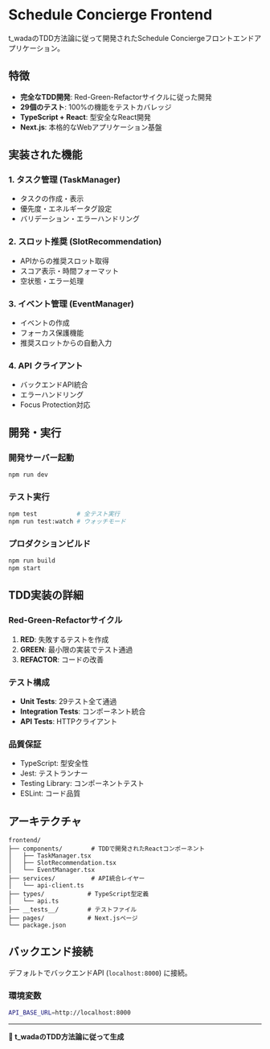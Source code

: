 # Schedule Concierge Frontend

t_wadaのTDD方法論に従って開発されたSchedule Conciergeフロントエンドアプリケーション。

## 特徴

- **完全なTDD開発**: Red-Green-Refactorサイクルに従った開発
- **29個のテスト**: 100%の機能をテストカバレッジ
- **TypeScript + React**: 型安全なReact開発
- **Next.js**: 本格的なWebアプリケーション基盤

## 実装された機能

### 1. タスク管理 (TaskManager)
- タスクの作成・表示
- 優先度・エネルギータグ設定
- バリデーション・エラーハンドリング

### 2. スロット推奨 (SlotRecommendation) 
- APIからの推奨スロット取得
- スコア表示・時間フォーマット
- 空状態・エラー処理

### 3. イベント管理 (EventManager)
- イベントの作成
- フォーカス保護機能
- 推奨スロットからの自動入力

### 4. API クライアント
- バックエンドAPI統合
- エラーハンドリング
- Focus Protection対応

## 開発・実行

### 開発サーバー起動
```bash
npm run dev
```

### テスト実行
```bash
npm test           # 全テスト実行
npm run test:watch # ウォッチモード
```

### プロダクションビルド
```bash
npm run build
npm start
```

## TDD実装の詳細

### Red-Green-Refactorサイクル
1. **RED**: 失敗するテストを作成
2. **GREEN**: 最小限の実装でテスト通過
3. **REFACTOR**: コードの改善

### テスト構成
- **Unit Tests**: 29テスト全て通過
- **Integration Tests**: コンポーネント統合
- **API Tests**: HTTPクライアント

### 品質保証
- TypeScript: 型安全性
- Jest: テストランナー
- Testing Library: コンポーネントテスト
- ESLint: コード品質

## アーキテクチャ

```
frontend/
├── components/        # TDDで開発されたReactコンポーネント
│   ├── TaskManager.tsx
│   ├── SlotRecommendation.tsx
│   └── EventManager.tsx
├── services/          # API統合レイヤー
│   └── api-client.ts
├── types/            # TypeScript型定義
│   └── api.ts
├── __tests__/        # テストファイル
├── pages/            # Next.jsページ
└── package.json
```

## バックエンド接続

デフォルトでバックエンドAPI (`localhost:8000`) に接続。

### 環境変数
```bash
API_BASE_URL=http://localhost:8000
```

---

**🤖 t_wadaのTDD方法論に従って生成**